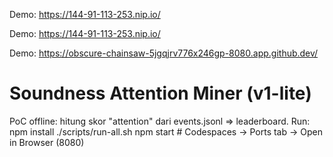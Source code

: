 Demo: https://144-91-113-253.nip.io/

Demo: https://144-91-113-253.nip.io/

Demo: https://obscure-chainsaw-5jgqjrv776x246gp-8080.app.github.dev/

# Soundness Attention Miner (v1-lite)
PoC offline: hitung skor "attention" dari events.jsonl => leaderboard.
Run:
  npm install
  ./scripts/run-all.sh
  npm start   # Codespaces -> Ports tab -> Open in Browser (8080)
